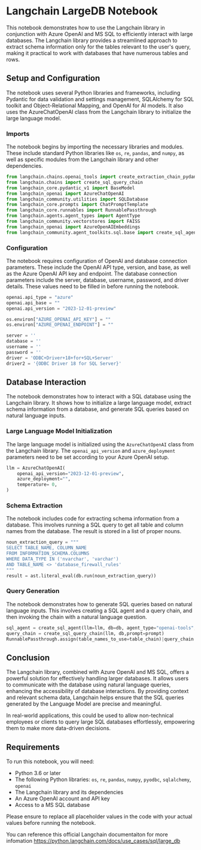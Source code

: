 # Langchain LargeDB Notebook

This notebook demonstrates how to use the Langchain library in conjunction with Azure OpenAI and MS SQL to efficiently interact with large databases. The Langchain library provides a streamlined approach to extract schema information only for the tables relevant to the user's query, making it practical to work with databases that have numerous tables and rows.

## Setup and Configuration

The notebook uses several Python libraries and frameworks, including Pydantic for data validation and settings management, SQLAlchemy for SQL toolkit and Object-Relational Mapping, and OpenAI for AI models. It also uses the AzureChatOpenAI class from the Langchain library to initialize the large language model.

### Imports

The notebook begins by importing the necessary libraries and modules. These include standard Python libraries like `os`, `re`, `pandas`, and `numpy`, as well as specific modules from the Langchain library and other dependencies.

```python
from langchain.chains.openai_tools import create_extraction_chain_pydantic
from langchain.chains import create_sql_query_chain
from langchain_core.pydantic_v1 import BaseModel
from langchain_openai import AzureChatOpenAI
from langchain_community.utilities import SQLDatabase
from langchain_core.prompts import ChatPromptTemplate
from langchain_core.runnables import RunnablePassthrough
from langchain.agents.agent_types import AgentType
from langchain_community.vectorstores import FAISS
from langchain_openai import AzureOpenAIEmbeddings
from langchain_community.agent_toolkits.sql.base import create_sql_agent
```

### Configuration

The notebook requires configuration of OpenAI and database connection parameters. These include the OpenAI API type, version, and base, as well as the Azure OpenAI API key and endpoint. The database connection parameters include the server, database, username, password, and driver details. These values need to be filled in before running the notebook.

```python
openai.api_type = "azure"
openai.api_base = ""
openai.api_version = "2023-12-01-preview"

os.environ["AZURE_OPENAI_API_KEY"] = ""
os.environ["AZURE_OPENAI_ENDPOINT"] = ""

server = ''
database = ''
username = ''
password = ''
driver = 'ODBC+Driver+18+for+SQL+Server'
driver2 = '{ODBC Driver 18 for SQL Server}'
```

## Database Interaction

The notebook demonstrates how to interact with a SQL database using the Langchain library. It shows how to initialize a large language model, extract schema information from a database, and generate SQL queries based on natural language inputs.

### Large Language Model Initialization

The large language model is initialized using the `AzureChatOpenAI` class from the Langchain library. The `openai_api_version` and `azure_deployment` parameters need to be set according to your Azure OpenAI setup.

```python
llm = AzureChatOpenAI(
    openai_api_version="2023-12-01-preview",
    azure_deployment="",
    temperature= 0,
)
```

### Schema Extraction

The notebook includes code for extracting schema information from a database. This involves running a SQL query to get all table and column names from the database. The result is stored in a list of proper nouns.

```python
noun_extraction_query = """
SELECT TABLE_NAME, COLUMN_NAME
FROM INFORMATION_SCHEMA.COLUMNS
WHERE DATA_TYPE IN ('nvarchar', 'varchar')
AND TABLE_NAME <> 'database_firewall_rules'
"""
result = ast.literal_eval(db.run(noun_extraction_query))
```

### Query Generation

The notebook demonstrates how to generate SQL queries based on natural language inputs. This involves creating a SQL agent and a query chain, and then invoking the chain with a natural language question.

```python
sql_agent = create_sql_agent(llm=llm, db=db, agent_type="openai-tools", verbose=True)
query_chain = create_sql_query_chain(llm, db,prompt=prompt)
RunnablePassthrough.assign(table_names_to_use=table_chain)|query_chain
```

## Conclusion

The Langchain library, combined with Azure OpenAI and MS SQL, offers a powerful solution for effectively handling larger databases. It allows users to communicate with the database using natural language queries, enhancing the accessibility of database interactions. By providing context and relevant schema data, Langchain helps ensure that the SQL queries generated by the Language Model are precise and meaningful.

In real-world applications, this could be used to allow non-technical employees or clients to query large SQL databases effortlessly, empowering them to make more data-driven decisions.

## Requirements

To run this notebook, you will need:

- Python 3.6 or later
- The following Python libraries: `os`, `re`, `pandas`, `numpy`, `pyodbc`, `sqlalchemy`, `openai`
- The Langchain library and its dependencies
- An Azure OpenAI account and API key
- Access to a MS SQL database

Please ensure to replace all placeholder values in the code with your actual values before running the notebook.

You can reference this official Langchain documentaiton for more infomation
https://python.langchain.com/docs/use_cases/sql/large_db
